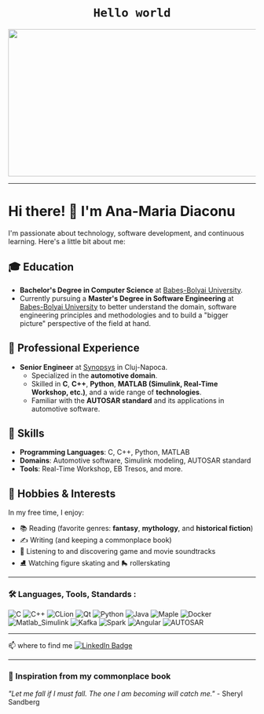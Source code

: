 
<div align="center">
        <h1> <code> <b>Hello world</b> </code></h1>
    <img src="https://media.giphy.com/media/LMcB8XospGZO8UQq87/giphy.gif" width="600" height="300"/>
</div>

---

# Hi there! 👋 I'm Ana-Maria Diaconu

I'm passionate about technology, software development, and continuous learning. Here's a little bit about me:

## 🎓 Education
- **Bachelor's Degree in Computer Science** at [Babeș-Bolyai University](http://www.cs.ubbcluj.ro/).
- Currently pursuing a **Master's Degree in Software Engineering** at [Babeș-Bolyai University](http://www.cs.ubbcluj.ro/) to better understand the domain, software engineering principles and methodologies and to build a "bigger picture" perspective of the field at hand.

## 💼 Professional Experience
- **Senior Engineer** at [Synopsys](https://www.synopsys.com/) in Cluj-Napoca.
  - Specialized in the **automotive domain**.
  - Skilled in **C**, **C++**, **Python**, **MATLAB (Simulink, Real-Time Workshop, etc.)**, and a wide range of **technologies**.
  - Familiar with the **AUTOSAR standard** and its applications in automotive software.

## 🌟 Skills
- **Programming Languages**: C, C++, Python, MATLAB
- **Domains**: Automotive software, Simulink modeling, AUTOSAR standard
- **Tools**: Real-Time Workshop, EB Tresos, and more.

## 🌱 Hobbies & Interests
In my free time, I enjoy:
- 📚 Reading (favorite genres: **fantasy**, **mythology**, and **historical fiction**)
- ✍️ Writing (and keeping a commonplace book)
- 🎵 Listening to and discovering game and movie soundtracks
- ⛸️ Watching figure skating and 🛼 rollerskating

---

### :hammer_and_wrench: Languages, Tools, Standards :
![C](https://img.shields.io/static/v1?style=for-the-badge&message=C&color=222222&logo=C&logoColor=A8B9CC&label=)
![C++](https://img.shields.io/static/v1?style=for-the-badge&message=C%2B%2B&color=00599C&logo=C%2B%2B&logoColor=FFFFFF&label=)
![CLion](https://img.shields.io/static/v1?style=for-the-badge&message=CLion&color=000000&logo=CLion&logoColor=FFFFFF&label=)
![Qt](https://img.shields.io/static/v1?style=for-the-badge&message=Qt&color=222222&logo=Qt&logoColor=41CD52&label=)
![Python](https://img.shields.io/static/v1?style=for-the-badge&message=Python&color=3776AB&logo=Python&logoColor=FFFFFF&label=)
![Java](https://img.shields.io/static/v1?style=for-the-badge&message=Java&color=007396&logo=Java&logoColor=FFFFFF&label=)
![Maple](https://img.shields.io/badge/Maple-00457C?style=for-the-badge&logo=leaf&logoColor=white)
![Docker](https://img.shields.io/badge/Docker-2496ED?style=for-the-badge&logo=Docker&logoColor=FFFFFF)
![Matlab_Simulink](https://img.shields.io/badge/MATLAB-Simulink-0076d6?style=flat&labelColor=ff5722)
![Kafka](https://img.shields.io/badge/Apache%20Kafka-231F20?style=for-the-badge&logo=Apache+Kafka&logoColor=FFFFFF)
![Spark](https://img.shields.io/badge/Apache%20Spark-E25A1C?style=for-the-badge&logo=Apache+Spark&logoColor=FFFFFF)
![Angular](https://img.shields.io/badge/Angular-0F0F11?style=for-the-badge&logo=Angular&logoColor=FFFFFF)
![AUTOSAR](https://img.shields.io/badge/AUTOSAR--e30613?style=flat&labelColor=4e4e4e)

---

<div id="badges">
                                             📫 where to find me
    <a href="https://www.linkedin.com/in/ana-maria-diaconu-74a72722b/" target = "_blank">
        <img src="https://img.shields.io/badge/LinkedIn-blue?style=for-the-badge&logo=linkedin&logoColor=white" alt="LinkedIn Badge"/>
    </a>
</div>

---

### 🌟 Inspiration from my commonplace book
*"Let me fall if I must fall. The one I am becoming will catch me."* - Sheryl Sandberg
